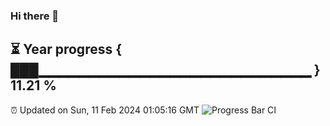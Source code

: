 ### Hi there 👋
⏳ Year progress { ███▁▁▁▁▁▁▁▁▁▁▁▁▁▁▁▁▁▁▁▁▁▁▁▁▁▁▁ } 11.21 %
---
⏰ Updated on Sun, 11 Feb 2024 01:05:16 GMT
![Progress Bar CI](https://github.com/liununu/liununu/workflows/Progress%20Bar%20CI/badge.svg)
